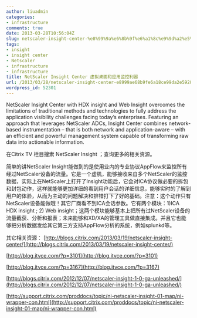 ```yaml
---
author: liuadmin
categories:
- infrastructure
comments: true
date: 2013-03-28T10:56:04Z
slug: netscaler-insight-center-%e8%99%9a%e6%8b%9f%e6%a1%8c%e9%9d%a2%e5%92%8c%e5%ba%94%e7%94%a8%e7%9b%91%e6%8e%a7%e5%88%a9%e5%99%a8
tags:
- insight
- insight center
- Netscaler
- infrastructure
- infrastructure
title: NetScaler Insight Center 虚拟桌面和应用监控利器
url: /2013/03/28/netscaler-insight-center-e8999ae68b9fe6a18ce99da2e5928ce5ba94e794a8e79b91e68ea7e588a9e599a8/
wordpress_id: 52301
---
```


NetScaler Insight Center with HDX insight and Web Insight overcomes the limitations of traditional methods and technologies to fully address the application visibility challenges facing today’s enterprises. Featuring an approach that leverages NetScaler ADCs, Insight Center combines network-based instrumentation – that is both network and application-aware – with an efficient and powerful management system capable of transforming raw data into actionable information.



在Citrix TV 栏目搜索 NetScaler Insight ；查询更多的相关资源。

简单的讲NetScaler Insight能做到的是使用业内的专业协议AppFlow来监控所有经过NetScaler设备的流量。它是一个虚机，能够接收来自多个NetScaler的监控数据，实际上在NetScaler上打开了Insight功能后，它会对ICA协议做必要的拆包和封包动作，这样就能够更加详细的看到用户会话的详细信息，能够实时的了解到用户的体验，从而为主动的问题解决和排错打下了好的基础。注意：这个动作只有NetScaler设备能做哦！其它厂商看不到ICA会话参数。它有两个模块：1)ICA HDX insight ; 2) Web insight；这两个模块能够基本上把所有过NetScaler设备的流量截获、分析和报表；未来能够和XD/XA的管理工具做直接集成。并且它也能够把分析数据发给其它第三方支持AppFlow分析的系统，例如splunkd等。

其它相关资源：
[http://blogs.citrix.com/2013/03/19/netscaler-insight-center/](http://blogs.citrix.com/2013/03/19/netscaler-insight-center/)

[http://blog.itvce.com/?p=3101](http://blog.itvce.com/?p=3101)

[http://blog.itvce.com/?p=3167](http://blog.itvce.com/?p=3167)

[http://blogs.citrix.com/2012/12/07/netscaler-insight-1-0-ga-unleashed/](http://blogs.citrix.com/2012/12/07/netscaler-insight-1-0-ga-unleashed/)

[http://support.citrix.com/proddocs/topic/ni-netscaler-insight-01-map/ni-wrapper-con.html](http://support.citrix.com/proddocs/topic/ni-netscaler-insight-01-map/ni-wrapper-con.html)
